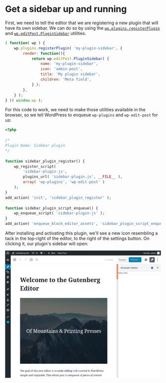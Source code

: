 # Get a sidebar up and running

First, we need to tell the editor that we are registering a new plugin that will have its own sidebar. We can do so by using the [`wp.plugins.registerPlugin`](https://wordpress.org/gutenberg/handbook/designers-developers/developers/packages/packages-plugins/) and [`wp.editPost.PluginSidebar`](https://wordpress.org/gutenberg/handbook/designers-developers/developers/packages/packages-edit-post/#pluginsidebar) utilities.

```js
( function( wp ) {
	wp.plugins.registerPlugin( 'my-plugin-sidebar', {
		render: function(){
			return wp.editPost.PluginSidebar( {
				name: 'my-plugin-sidebar',
				icon: 'admin-post',
				title: 'My plugin sidebar',
				children: 'Meta field',
			} );
		},
	} );
} )( window.wp );
```

For this code to work, we need to make those utilities available in the browser, so we tell WordPress to enqueue `wp-plugins` and `wp-edit-post` for us:

```php
<?php

/*
Plugin Name: Sidebar plugin
*/

function sidebar_plugin_register() {
	wp_register_script(
		'sidebar-plugin-js',
		plugins_url( 'sidebar-plugin.js', __FILE__ ),
		array( 'wp-plugins', 'wp-edit-post' )
	);
}
add_action( 'init', 'sidebar_plugin_register' );

function sidebar_plugin_script_enqueue() {
	wp_enqueue_script( 'sidebar-plugin-js' );
}
add_action( 'enqueue_block_editor_assets', 'sidebar_plugin_script_enqueue' );
```

After installing and activating this plugin, we'll see a new icon resembling a tack in the top-right of the editor, to the right of the settings button. On clicking it, our plugin's sidebar will open:

![Sidebar Up and Running](./sidebar-up-and-running.png)

